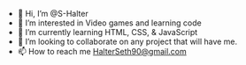 - 👋 Hi, I’m @S-Halter
- 👀 I’m interested in Video games and learning code
- 🌱 I’m currently learning HTML, CSS, & JavaScript
- 💞️ I’m looking to collaborate on any project that will have me.
- 📫 How to reach me HalterSeth90@gmail.com

<!---
Sef-Token/Sef-Token is a ✨ special ✨ repository because its `README.md` (this file) appears on your GitHub profile.
You can click the Preview link to take a look at your changes.
--->
